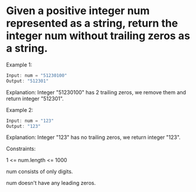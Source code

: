 # Given a positive integer num represented as a string, return the integer num without trailing zeros as a string.

 

Example 1:
```js
Input: num = "51230100"
Output: "512301"
```
Explanation: Integer "51230100" has 2 trailing zeros, we remove them and return integer "512301".


Example 2:
```js
Input: num = "123"
Output: "123"
```
Explanation: Integer "123" has no trailing zeros, we return integer "123".
 

Constraints:

1 <= num.length <= 1000

num consists of only digits.

num doesn't have any leading zeros.